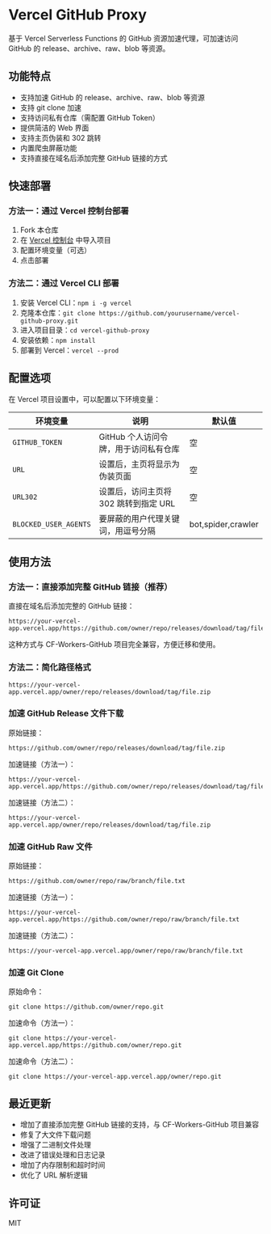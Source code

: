 # Vercel GitHub Proxy

基于 Vercel Serverless Functions 的 GitHub 资源加速代理，可加速访问 GitHub 的 release、archive、raw、blob 等资源。

## 功能特点

- 支持加速 GitHub 的 release、archive、raw、blob 等资源
- 支持 git clone 加速
- 支持访问私有仓库（需配置 GitHub Token）
- 提供简洁的 Web 界面
- 支持主页伪装和 302 跳转
- 内置爬虫屏蔽功能
- 支持直接在域名后添加完整 GitHub 链接的方式

## 快速部署

### 方法一：通过 Vercel 控制台部署

1. Fork 本仓库
2. 在 [Vercel 控制台](https://vercel.com/dashboard) 中导入项目
3. 配置环境变量（可选）
4. 点击部署

### 方法二：通过 Vercel CLI 部署

1. 安装 Vercel CLI：`npm i -g vercel`
2. 克隆本仓库：`git clone https://github.com/yourusername/vercel-github-proxy.git`
3. 进入项目目录：`cd vercel-github-proxy`
4. 安装依赖：`npm install`
5. 部署到 Vercel：`vercel --prod`

## 配置选项

在 Vercel 项目设置中，可以配置以下环境变量：

| 环境变量 | 说明 | 默认值 |
| --- | --- | --- |
| `GITHUB_TOKEN` | GitHub 个人访问令牌，用于访问私有仓库 | 空 |
| `URL` | 设置后，主页将显示为伪装页面 | 空 |
| `URL302` | 设置后，访问主页将 302 跳转到指定 URL | 空 |
| `BLOCKED_USER_AGENTS` | 要屏蔽的用户代理关键词，用逗号分隔 | bot,spider,crawler |

## 使用方法

### 方法一：直接添加完整 GitHub 链接（推荐）

直接在域名后添加完整的 GitHub 链接：

```
https://your-vercel-app.vercel.app/https://github.com/owner/repo/releases/download/tag/file.zip
```

这种方式与 CF-Workers-GitHub 项目完全兼容，方便迁移和使用。

### 方法二：简化路径格式

```
https://your-vercel-app.vercel.app/owner/repo/releases/download/tag/file.zip
```

### 加速 GitHub Release 文件下载

原始链接：
```
https://github.com/owner/repo/releases/download/tag/file.zip
```

加速链接（方法一）：
```
https://your-vercel-app.vercel.app/https://github.com/owner/repo/releases/download/tag/file.zip
```

加速链接（方法二）：
```
https://your-vercel-app.vercel.app/owner/repo/releases/download/tag/file.zip
```

### 加速 GitHub Raw 文件

原始链接：
```
https://github.com/owner/repo/raw/branch/file.txt
```

加速链接（方法一）：
```
https://your-vercel-app.vercel.app/https://github.com/owner/repo/raw/branch/file.txt
```

加速链接（方法二）：
```
https://your-vercel-app.vercel.app/owner/repo/raw/branch/file.txt
```

### 加速 Git Clone

原始命令：
```
git clone https://github.com/owner/repo.git
```

加速命令（方法一）：
```
git clone https://your-vercel-app.vercel.app/https://github.com/owner/repo.git
```

加速命令（方法二）：
```
git clone https://your-vercel-app.vercel.app/owner/repo.git
```

## 最近更新

- 增加了直接添加完整 GitHub 链接的支持，与 CF-Workers-GitHub 项目兼容
- 修复了大文件下载问题
- 增强了二进制文件处理
- 改进了错误处理和日志记录
- 增加了内存限制和超时时间
- 优化了 URL 解析逻辑

## 许可证

MIT 